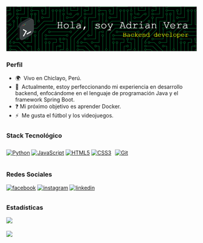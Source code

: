 ![Header](github-image.png)


### Perfil

* 🌍  Vivo en Chiclayo, Perú.
* 🧠  Actualmente, estoy perfeccionando mi experiencia en desarrollo backend, enfocándome en el lenguaje de programación Java y el framework Spring Boot.
* ❓  Mi próximo objetivo es aprender Docker.
* ⚡  Me gusta el fútbol y los videojuegos.

##

### Stack Tecnológico

<p align="left">

<a href="https://www.python.org/" target="_blank" rel="noreferrer"><img src="https://raw.githubusercontent.com/danielcranney/readme-generator/main/public/icons/skills/python-colored.svg" width="36" height="36" alt="Python" /></a> <a href="https://developer.mozilla.org/en-US/docs/Web/JavaScript" target="_blank" rel="noreferrer"><img src="https://raw.githubusercontent.com/danielcranney/readme-generator/main/public/icons/skills/javascript-colored.svg" width="36" height="36" alt="JavaScript" /></a> <a href="https://developer.mozilla.org/en-US/docs/Glossary/HTML5" target="_blank" rel="noreferrer"><img src="https://raw.githubusercontent.com/danielcranney/readme-generator/main/public/icons/skills/html5-colored.svg" width="36" height="36" alt="HTML5" /></a> <a href="https://www.w3.org/TR/CSS/#css" target="_blank" rel="noreferrer"><img src="https://raw.githubusercontent.com/danielcranney/readme-generator/main/public/icons/skills/css3-colored.svg" width="36" height="36" alt="CSS3" /></a><a href="https://github.com/" target="_blank"><img style="margin: 10px" src="https://profilinator.rishav.dev/skills-assets/git-scm-icon.svg" alt="Git" height="36" /></a>  

</p>

##

### Redes Sociales

<div align="left">
<a href="https://www.facebook.com/https://www.facebook.com/AdrianChvz.19" target="_blank"> <img src=https://img.shields.io/badge/facebook-%232E87FB.svg?&style=for-the-badge&logo=facebook&logoColor=white alt=facebook style="margin-bottom: 5px;" /></a> <a href="https://instagram.com/http://www.instagram.com/adrianvchvz" target="_blank">
<img src=https://img.shields.io/badge/instagram-%23000000.svg?&style=for-the-badge&logo=instagram&logoColor=white alt=instagram style="margin-bottom: 5px;" /></a> <a href="https://linkedin.com/in/https://www.linkedin.com/in/alexadrianverachavez" target="_blank"> <img src=https://img.shields.io/badge/linkedin-%231E77B5.svg?&style=for-the-badge&logo=linkedin&logoColor=white alt=linkedin style="margin-bottom: 5px;" /> </a>
</div>  

##
  
### Estadísticas

![](https://github-readme-stats.vercel.app/api/top-langs/?username=adrianvchvz&theme=dark&hide_border=true&include_all_commits=false&count_private=false&layout=compact)
<div align="left">
<img src="https://komarev.com/ghpvc/?username=adrianvchvz&&style=flat-square" align="center" />
</div>  

